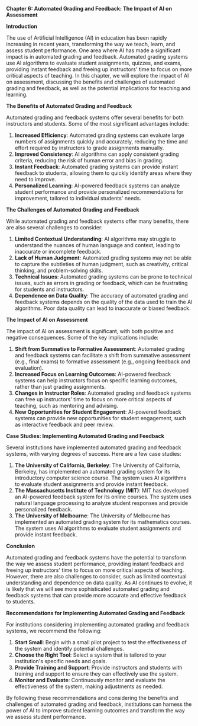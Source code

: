**Chapter 6: Automated Grading and Feedback: The Impact of AI on Assessment**

**Introduction**

The use of Artificial Intelligence (AI) in education has been rapidly increasing in recent years, transforming the way we teach, learn, and assess student performance. One area where AI has made a significant impact is in automated grading and feedback. Automated grading systems use AI algorithms to evaluate student assignments, quizzes, and exams, providing instant feedback and freeing up instructors' time to focus on more critical aspects of teaching. In this chapter, we will explore the impact of AI on assessment, discussing the benefits and challenges of automated grading and feedback, as well as the potential implications for teaching and learning.

**The Benefits of Automated Grading and Feedback**

Automated grading and feedback systems offer several benefits for both instructors and students. Some of the most significant advantages include:

1. **Increased Efficiency**: Automated grading systems can evaluate large numbers of assignments quickly and accurately, reducing the time and effort required by instructors to grade assignments manually.
2. **Improved Consistency**: AI algorithms can apply consistent grading criteria, reducing the risk of human error and bias in grading.
3. **Instant Feedback**: Automated grading systems can provide instant feedback to students, allowing them to quickly identify areas where they need to improve.
4. **Personalized Learning**: AI-powered feedback systems can analyze student performance and provide personalized recommendations for improvement, tailored to individual students' needs.

**The Challenges of Automated Grading and Feedback**

While automated grading and feedback systems offer many benefits, there are also several challenges to consider:

1. **Limited Contextual Understanding**: AI algorithms may struggle to understand the nuances of human language and context, leading to inaccurate or incomplete feedback.
2. **Lack of Human Judgment**: Automated grading systems may not be able to capture the subtleties of human judgment, such as creativity, critical thinking, and problem-solving skills.
3. **Technical Issues**: Automated grading systems can be prone to technical issues, such as errors in grading or feedback, which can be frustrating for students and instructors.
4. **Dependence on Data Quality**: The accuracy of automated grading and feedback systems depends on the quality of the data used to train the AI algorithms. Poor data quality can lead to inaccurate or biased feedback.

**The Impact of AI on Assessment**

The impact of AI on assessment is significant, with both positive and negative consequences. Some of the key implications include:

1. **Shift from Summative to Formative Assessment**: Automated grading and feedback systems can facilitate a shift from summative assessment (e.g., final exams) to formative assessment (e.g., ongoing feedback and evaluation).
2. **Increased Focus on Learning Outcomes**: AI-powered feedback systems can help instructors focus on specific learning outcomes, rather than just grading assignments.
3. **Changes in Instructor Roles**: Automated grading and feedback systems can free up instructors' time to focus on more critical aspects of teaching, such as mentoring and advising.
4. **New Opportunities for Student Engagement**: AI-powered feedback systems can provide new opportunities for student engagement, such as interactive feedback and peer review.

**Case Studies: Implementing Automated Grading and Feedback**

Several institutions have implemented automated grading and feedback systems, with varying degrees of success. Here are a few case studies:

1. **The University of California, Berkeley**: The University of California, Berkeley, has implemented an automated grading system for its introductory computer science course. The system uses AI algorithms to evaluate student assignments and provide instant feedback.
2. **The Massachusetts Institute of Technology (MIT)**: MIT has developed an AI-powered feedback system for its online courses. The system uses natural language processing to analyze student responses and provide personalized feedback.
3. **The University of Melbourne**: The University of Melbourne has implemented an automated grading system for its mathematics courses. The system uses AI algorithms to evaluate student assignments and provide instant feedback.

**Conclusion**

Automated grading and feedback systems have the potential to transform the way we assess student performance, providing instant feedback and freeing up instructors' time to focus on more critical aspects of teaching. However, there are also challenges to consider, such as limited contextual understanding and dependence on data quality. As AI continues to evolve, it is likely that we will see more sophisticated automated grading and feedback systems that can provide more accurate and effective feedback to students.

**Recommendations for Implementing Automated Grading and Feedback**

For institutions considering implementing automated grading and feedback systems, we recommend the following:

1. **Start Small**: Begin with a small pilot project to test the effectiveness of the system and identify potential challenges.
2. **Choose the Right Tool**: Select a system that is tailored to your institution's specific needs and goals.
3. **Provide Training and Support**: Provide instructors and students with training and support to ensure they can effectively use the system.
4. **Monitor and Evaluate**: Continuously monitor and evaluate the effectiveness of the system, making adjustments as needed.

By following these recommendations and considering the benefits and challenges of automated grading and feedback, institutions can harness the power of AI to improve student learning outcomes and transform the way we assess student performance.